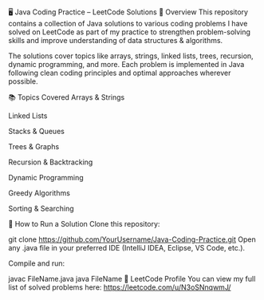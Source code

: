 🖥 Java Coding Practice – LeetCode Solutions
📖 Overview
This repository contains a collection of Java solutions to various coding problems I have solved on LeetCode as part of my practice to strengthen problem-solving skills and improve understanding of data structures & algorithms.

The solutions cover topics like arrays, strings, linked lists, trees, recursion, dynamic programming, and more. Each problem is implemented in Java following clean coding principles and optimal approaches wherever possible.

📚 Topics Covered
Arrays & Strings

Linked Lists

Stacks & Queues

Trees & Graphs

Recursion & Backtracking

Dynamic Programming

Greedy Algorithms

Sorting & Searching

🚀 How to Run a Solution
Clone this repository:

git clone https://github.com/YourUsername/Java-Coding-Practice.git
Open any .java file in your preferred IDE (IntelliJ IDEA, Eclipse, VS Code, etc.).

Compile and run:

javac FileName.java
java FileName
🔗 LeetCode Profile
You can view my full list of solved problems here: https://leetcode.com/u/N3oSNnqwmJ/
